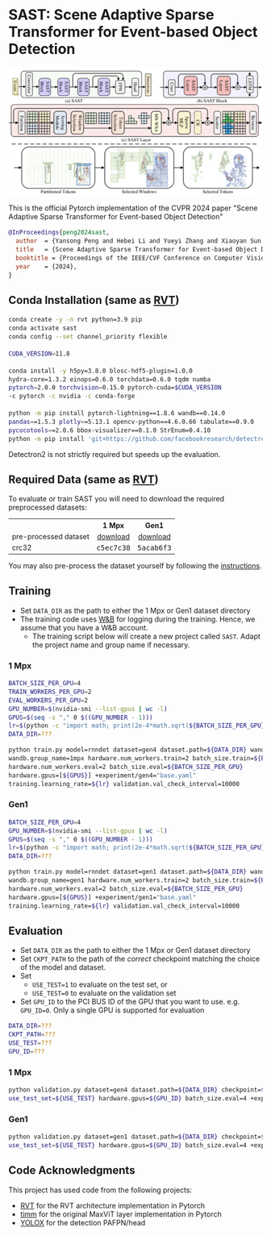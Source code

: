 # SAST: Scene Adaptive Sparse Transformer for Event-based Object Detection
<p align="center">
  <img src="figures/Fig1.png" width="750">
</p>
This is the official Pytorch implementation of the CVPR 2024 paper "Scene Adaptive Sparse Transformer for Event-based Object Detection"

```bibtex
@InProceedings{peng2024sast,
  author  = {Yansong Peng and Hebei Li and Yueyi Zhang and Xiaoyan Sun and Feng Wu},
  title   = {Scene Adaptive Sparse Transformer for Event-based Object Detection},
  booktitle = {Proceedings of the IEEE/CVF Conference on Computer Vision and Pattern Recognition (CVPR)},
  year    = {2024},
}
```

## Conda Installation (same as [RVT](https://github.com/uzh-rpg/RVT))
```Bash
conda create -y -n rvt python=3.9 pip
conda activate sast
conda config --set channel_priority flexible

CUDA_VERSION=11.8

conda install -y h5py=3.8.0 blosc-hdf5-plugin=1.0.0
hydra-core=1.3.2 einops=0.6.0 torchdata=0.6.0 tqdm numba
pytorch=2.0.0 torchvision=0.15.0 pytorch-cuda=$CUDA_VERSION
-c pytorch -c nvidia -c conda-forge

python -m pip install pytorch-lightning==1.8.6 wandb==0.14.0
pandas==1.5.3 plotly==5.13.1 opencv-python==4.6.0.66 tabulate==0.9.0
pycocotools==2.0.6 bbox-visualizer==0.1.0 StrEnum=0.4.10
python -m pip install 'git+https://github.com/facebookresearch/detectron2.git'
```
Detectron2 is not strictly required but speeds up the evaluation.

## Required Data (same as [RVT](https://github.com/uzh-rpg/RVT))
To evaluate or train SAST you will need to download the required preprocessed datasets:

<table><tbody>
<th valign="bottom"></th>
<th valign="bottom">1 Mpx</th>
<th valign="bottom">Gen1</th>
<tr><td align="left">pre-processed dataset</td>
<td align="center"><a href="https://download.ifi.uzh.ch/rpg/RVT/datasets/preprocessed/gen4.tar">download</a></td>
<td align="center"><a href="https://download.ifi.uzh.ch/rpg/RVT/datasets/preprocessed/gen1.tar">download</a></td>
</tr>
<tr><td align="left">crc32</td>
<td align="center"><tt>c5ec7c38</tt></td>
<td align="center"><tt>5acab6f3</tt></td>
</tr>
</tbody></table>

You may also pre-process the dataset yourself by following the [instructions](scripts/genx/README.md).

## Training
- Set `DATA_DIR` as the path to either the 1 Mpx or Gen1 dataset directory
- The training code uses [W&B](https://wandb.ai/) for logging during the training.
Hence, we assume that you have a W&B account. 
  - The training script below will create a new project called `SAST`. Adapt the project name and group name if necessary.
 
### 1 Mpx
```Bash
BATCH_SIZE_PER_GPU=4 
TRAIN_WORKERS_PER_GPU=2 
EVAL_WORKERS_PER_GPU=2 
GPU_NUMBER=$(nvidia-smi --list-gpus | wc -l) 
GPUS=$(seq -s "," 0 $((GPU_NUMBER - 1))) 
lr=$(python -c "import math; print(2e-4*math.sqrt(${BATCH_SIZE_PER_GPU}*${GPU_NUMBER}/8))") 
DATA_DIR=??? 
```
```Bash
python train.py model=rnndet dataset=gen4 dataset.path=${DATA_DIR} wandb.project_name=SAST 
wandb.group_name=1mpx hardware.num_workers.train=2 batch_size.train=${BATCH_SIZE_PER_GPU} 
hardware.num_workers.eval=2 batch_size.eval=${BATCH_SIZE_PER_GPU} 
hardware.gpus=[${GPUS}] +experiment/gen4="base.yaml" 
training.learning_rate=${lr} validation.val_check_interval=10000
```
### Gen1
```Bash
BATCH_SIZE_PER_GPU=4 
GPU_NUMBER=$(nvidia-smi --list-gpus | wc -l) 
GPUS=$(seq -s "," 0 $((GPU_NUMBER - 1)))  
lr=$(python -c "import math; print(2e-4*math.sqrt(${BATCH_SIZE_PER_GPU}*${GPU_NUMBER}/8))") 
DATA_DIR=??? 
```
```Bash
python train.py model=rnndet dataset=gen1 dataset.path=${DATA_DIR} wandb.project_name=SAST 
wandb.group_name=gen1 hardware.num_workers.train=2 batch_size.train=${BATCH_SIZE_PER_GPU} 
hardware.num_workers.eval=2 batch_size.eval=${BATCH_SIZE_PER_GPU} 
hardware.gpus=[${GPUS}] +experiment/gen1="base.yaml" 
training.learning_rate=${lr} validation.val_check_interval=10000
```

## Evaluation
- Set `DATA_DIR` as the path to either the 1 Mpx or Gen1 dataset directory
- Set `CKPT_PATH` to the path of the *correct* checkpoint matching the choice of the model and dataset.
- Set
  - `USE_TEST=1` to evaluate on the test set, or
  - `USE_TEST=0` to evaluate on the validation set
- Set `GPU_ID` to the PCI BUS ID of the GPU that you want to use. e.g. `GPU_ID=0`.
  Only a single GPU is supported for evaluation
```Bash
DATA_DIR=??? 
CKPT_PATH=??? 
USE_TEST=??? 
GPU_ID=??? 
```
### 1 Mpx
```Bash
python validation.py dataset=gen4 dataset.path=${DATA_DIR} checkpoint=${CKPT_PATH} 
use_test_set=${USE_TEST} hardware.gpus=${GPU_ID} batch_size.eval=4 +experiment/gen4="base.yaml"
```
### Gen1
```Bash
python validation.py dataset=gen1 dataset.path=${DATA_DIR} checkpoint=${CKPT_PATH} 
use_test_set=${USE_TEST} hardware.gpus=${GPU_ID} batch_size.eval=4 +experiment/gen1="base.yaml"
```

## Code Acknowledgments
This project has used code from the following projects:
- [RVT](https://github.com/uzh-rpg/RVT) for the RVT architecture implementation in Pytorch
- [timm](https://github.com/huggingface/pytorch-image-models) for the original MaxViT layer implementation in Pytorch
- [YOLOX](https://github.com/Megvii-BaseDetection/YOLOX) for the detection PAFPN/head